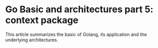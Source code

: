 # Go Basic and architectures part 5: context package


This article summarizes the basic of Golang, its application and the underlying architectures.

<!--more-->
